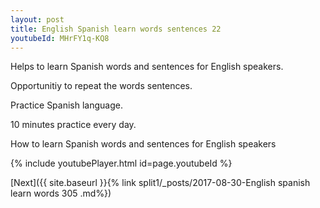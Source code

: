 ```yaml
---
layout: post
title: English Spanish learn words sentences 22 
youtubeId: MHrFY1q-KQ8
---
```

 
 
Helps to learn Spanish words and sentences for English speakers.

Opportunitiy to repeat the words sentences. 

Practice Spanish language. 
 
10 minutes practice every day. 
 
How to learn Spanish words and sentences for English speakers 
 
{% include youtubePlayer.html id=page.youtubeId %}
 
 
[Next]({{ site.baseurl }}{% link  split1/_posts/2017-08-30-English spanish learn words 305 .md%})
 
